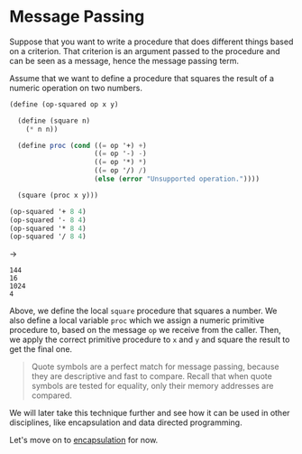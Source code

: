 ﻿# Message Passing
Suppose that you want to write a procedure that does different things based on a criterion. That criterion is an argument passed
to the procedure and can be seen as a message, hence the message passing term.

Assume that we want to define a procedure that squares the result of a numeric operation on two numbers.

```scheme
(define (op-squared op x y)

  (define (square n) 
    (* n n))

  (define proc (cond ((= op '+) +)
                     ((= op '-) -)
                     ((= op '*) *)
                     ((= op '/) /)
                     (else (error "Unsupported operation."))))

  (square (proc x y)))

(op-squared '+ 8 4)
(op-squared '- 8 4)
(op-squared '* 8 4)
(op-squared '/ 8 4)
```
->
```
144
16
1024
4
```

Above, we define the local `square` procedure that squares a number. We also define a local variable `proc` which we assign a numeric primitive procedure to,
based on the message `op` we receive from the caller. Then, we apply the correct primitive procedure to `x` and `y` and square the result to get the final one.

> Quote symbols are a perfect match for message passing, because they are descriptive and fast to compare. Recall that when quote
symbols are tested for equality, only their memory addresses are compared.

We will later take this technique further and see how it can be used in other disciplines, like encapsulation and data directed programming.

Let's move on to [encapsulation](encapsulation.md) for now.